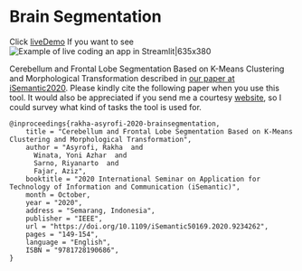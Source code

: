 # Brain Segmentation
Click [liveDemo](https://share.streamlit.io/asyrofist/brain-segmentation/main.py) If you want to see 
![Example of live coding an app in Streamlit|635x380](https://github.com/asyrofist/Brain-Segmentation/blob/master/streamlit-main-2020-11-14-10-11-76.gif)

Cerebellum and Frontal Lobe Segmentation Based on K-Means Clustering and Morphological Transformation described in [our paper at iSemantic2020](https://ieeexplore.ieee.org/document/9234262). Please kindly cite the following paper when you use this tool. It would also be appreciated if you send me a courtesy [website](http://rakha.asyrofi.com/), so I could survey what kind of tasks the tool is used for. 
```
@inproceedings{rakha-asyrofi-2020-brainsegmentation,
    title = "Cerebellum and Frontal Lobe Segmentation Based on K-Means Clustering and Morphological Transformation",
    author = "Asyrofi, Rakha  and
      Winata, Yoni Azhar  and
      Sarno, Riyanarto  and
      Fajar, Aziz",
    booktitle = "2020 International Seminar on Application for Technology of Information and Communication (iSemantic)",
    month = October,
    year = "2020",
    address = "Semarang, Indonesia",
    publisher = "IEEE",
    url = "https://doi.org/10.1109/iSemantic50169.2020.9234262",
    pages = "149-154",
    language = "English",
    ISBN = "9781728190686",
}
```
